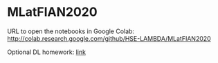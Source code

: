 # MLatFIAN2020

URL to open the notebooks in Google Colab: http://colab.research.google.com/github/HSE-LAMBDA/MLatFIAN2020


Optional DL homework: [link](https://github.com/HSE-LAMBDA/MLatFIAN2020/blob/master/MLatFIAN2020_optional_DL_homework.ipynb)

